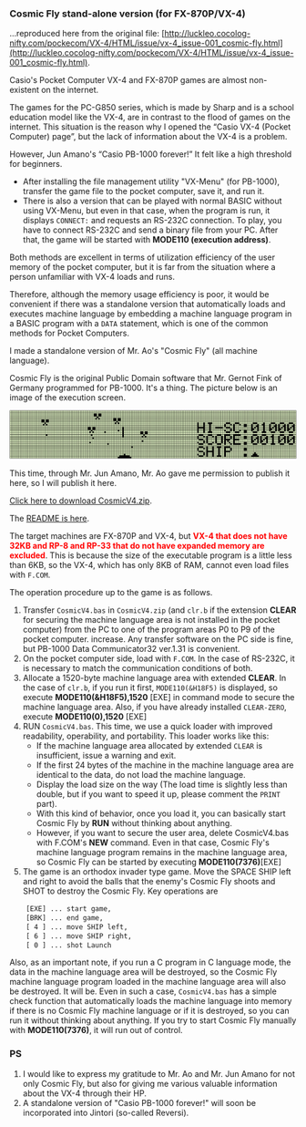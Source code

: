 ### Cosmic Fly stand-alone version (for FX-870P/VX-4)
…reproduced here from the original file: [http://luckleo.cocolog-nifty.com/pockecom/VX-4/HTML/issue/vx-4_issue-001_cosmic-fly.html](http://luckleo.cocolog-nifty.com/pockecom/VX-4/HTML/issue/vx-4_issue-001_cosmic-fly.html).

Casio's Pocket Computer VX-4 and FX-870P games are almost non-existent on the internet. 

The games for the PC-G850 series, which is made by Sharp and is a school education model like the VX-4, 
are in contrast to the flood of games on the internet. This situation is the reason why I opened 
the “Casio VX-4 (Pocket Computer) page”, but the lack of information about the VX-4 is a problem. 

However, Jun Amano's “Casio PB-1000 forever!” It felt like a high threshold for beginners.

 - After installing the file management utility "VX-Menu" (for PB-1000), transfer the game file to 
   the pocket computer, save it, and run it.
 - There is also a version that can be played with normal BASIC without using VX-Menu, 
   but even in that case, when the program is run, it displays `CONNECT:` 
   and requests an RS-232C connection. To play, you have to connect RS-232C and send a binary
   file from your PC. After that, the game will be started with **MODE110 (execution address)**.

Both methods are excellent in terms of utilization efficiency of the user memory of the pocket computer, 
but it is far from the situation where a person unfamiliar with VX-4 loads and runs. 

Therefore, although the memory usage efficiency is poor, it would be convenient if there was a 
standalone version that automatically loads and executes machine language by embedding a machine 
language program in a BASIC program with a `DATA` statement, which is one of the common methods 
for Pocket Computers.

I made a standalone version of Mr. Ao's "Cosmic Fly" (all machine language). 

Cosmic Fly is the original Public Domain software that Mr. Gernot Fink of Germany programmed for PB-1000. 
It's a thing. The picture below is an image of the execution screen.

![](../../../images/cosmic-fly.png)

This time, through Mr. Jun Amano, Mr. Ao gave me permission to publish it here, so I will publish it here.

[Click here to download CosmicV4.zip](../../archives/CosmicV4.zip).

The [README is here](Readme.md).

The target machines are FX-870P and VX-4, but <span style="color:red;font-weight:bold;">VX-4 that does not have 32KB and RP-8 and RP-33 that 
do not have expanded memory are excluded</span>. This is because the size of the executable program 
is a little less than 6KB, so the VX-4, which has only 8KB of RAM, cannot even load files with `F.COM`.

The operation procedure up to the game is as follows.
1. Transfer `CosmicV4.bas` in `CosmicV4.zip` (and `clr.b` if the extension **CLEAR** for securing the machine 
   language area is not installed in the pocket computer) from the PC to one of the program areas 
   P0 to P9 of the pocket computer. increase. Any transfer software on the PC side is fine,
   but PB-1000 Data Communicator32 ver.1.31 is convenient.
2. On the pocket computer side, load with `F.COM`. In the case of RS-232C, it is necessary to match 
   the communication conditions of both.
3. Allocate a 1520-byte machine language area with extended **CLEAR**. In the case of `clr.b`, if you run it first,
   `MODE110(&H18F5)` is displayed, so execute **MODE110(&H18F5),1520** [EXE] in command mode to secure the machine 
   language area. Also, if you have already installed `CLEAR-ZERO`, execute **MODE110(0),1520** [EXE]
4. RUN `CosmicV4.bas`. This time, we use a quick loader with improved readability, operability, and portability. 
   This loader works like this:
   - If the machine language area allocated by extended `CLEAR` is insufficient, issue a warning and exit.
   - If the first 24 bytes of the machine in the machine language area are identical to the data, do not load the machine language.
   - Display the load size on the way (The load time is slightly less than double, but if you want to speed it up, 
     please comment the `PRINT` part).
   - With this kind of behavior, once you load it, you can basically start Cosmic Fly by **RUN** without 
     thinking about anything.
   - However, if you want to secure the user area, delete CosmicV4.bas with F.COM's **NEW** command. 
     Even in that case, Cosmic Fly's machine language program remains in the machine language area, 
     so Cosmic Fly can be started by executing **MODE110(7376)**[EXE]
5. The game is an orthodox invader type game. Move the SPACE SHIP left and right to avoid the balls 
   that the enemy's Cosmic Fly shoots and SHOT to destroy the Cosmic Fly. Key operations are
``` 
    [EXE] ... start game,
    [BRK] ... end game,
    [ 4 ] ... move SHIP left,
    [ 6 ] ... move SHIP right,
    [ 0 ] ... shot Launch
```
Also, as an important note, if you run a C program in C language mode, the data in the machine language area 
will be destroyed, so the Cosmic Fly machine language program loaded in the machine language area will also be 
destroyed. It will be. Even in such a case, `CosmicV4.bas` has a simple check function that automatically
loads the machine language into memory if there is no Cosmic Fly machine language or if it is destroyed, 
so you can run it without thinking about anything. If you try to start Cosmic Fly manually
with **MODE110(7376)**, it will run out of control.

### PS
1. I would like to express my gratitude to Mr. Ao and Mr. Jun Amano for not only Cosmic Fly, 
   but also for giving me various valuable information about the VX-4 through their HP.
2. A standalone version of "Casio PB-1000 forever!" will soon be incorporated into Jintori (so-called Reversi).
